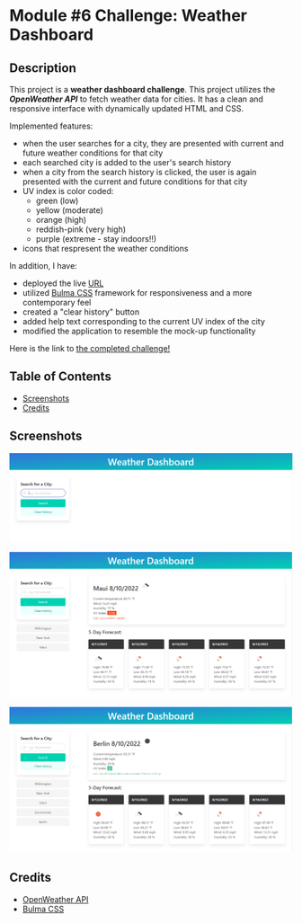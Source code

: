 # Module #6 Challenge: Weather Dashboard

## Description
This project is a **weather dashboard challenge**. This project utilizes the ***OpenWeather API*** to fetch weather data for cities. It has a clean and responsive interface with dynamically updated HTML and CSS.

Implemented features:

* when the user searches for a city, they are presented with current and future weather conditions for that city
* each searched city is added to the user's search history
* when a city from the search history is clicked, the user is again presented with the current and future conditions for that city
* UV index is color coded:
  * green (low)
  * yellow (moderate)
  * orange (high)
  * reddish-pink (very high)
  * purple (extreme - stay indoors!!)
* icons that respresent the weather conditions

In addition, I have:

* deployed the live [URL](https://desguerra.github.io/weather-dashboard/)
* utilized [Bulma CSS](https://bulma.io/) framework for responsiveness and a more contemporary feel
* created a "clear history" button
* added help text corresponding to the current UV index of the city
* modified the application to resemble the mock-up functionality

Here is the link to [the completed challenge!](https://desguerra.github.io/weather-dashboard/)


## Table of Contents

* [Screenshots](#screenshots)
* [Credits](#credits)


## Screenshots

![screenshot 1 of project](assets/images/SS1.PNG)

![screenshot 2 of project](assets/images/SS2.PNG)

![screenshot 2 of project](assets/images/SS3.PNG)


## Credits

* [OpenWeather API](https://openweathermap.org/)
* [Bulma CSS](https://bulma.io/)
